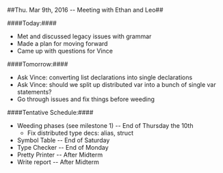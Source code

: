 ##Thu. Mar 9th, 2016 -- Meeting with Ethan and Leo##

####Today:####
  * Met and discussed legacy issues with grammar
  * Made a plan for moving forward
  * Came up with questions for Vince

####Tomorrow:####
  * Ask Vince: converting list declarations into single declarations
  * Ask Vince: should we split up distributed var into a bunch of single var statements?
  * Go through issues and fix things before weeding

####Tentative Schedule:####
  * Weeding phases (see milestone 1) -- End of Thursday the 10th
    - Fix distributed type decs: alias, struct
  * Symbol Table -- End of Saturday
  * Type Checker -- End of Monday
  * Pretty Printer -- After Midterm
  * Write report -- After Midterm
